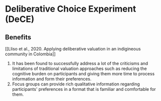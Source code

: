 # Deliberative Choice Experiment (DeCE)

## Benefits

[[Lliso et al., 2020. Applying deliberative valuation in an indigineous community in Colombia]]
1. It has been found to successfully address a lot of the criticisms and limitations of traditional valuation approaches such as reducing the cognitive burden on participants and giving them more time to process information and form their preferences.
2. Focus groups can provide rich qualitative information regarding participants' preferences in a format that is familiar and comfortable for them.

